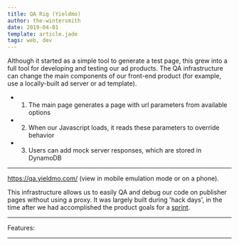 ```yaml
---
title: QA Rig (Yieldmo)
author: the-wintersmith
date: 2019-04-01
template: article.jade
tags: web, dev
---
```


Although it started as a simple tool to generate a test page, this grew into a full tool for developing and testing our ad products. The QA infrastructure can change the main components of our front-end product (for example, use a locally-built ad server or ad template).

- 1) The main page generates a page with url parameters from available options
- 2) When our Javascript loads, it reads these parameters to override behavior
- 3) Users can add mock server responses, which are stored in DynamoDB

---

https://qa.yieldmo.com/ (view in mobile emulation mode or on a phone).

This infrastructure allows us to easily QA and debug our code on publisher pages without using a proxy.  It was largely built during 'hack days', in the time after we had accomplished the product goals for a [sprint](https://www.atlassian.com/agile/scrum/sprints).

---
Features:

<div class="pdfEmbed" id="qa_rig"></div>

---
